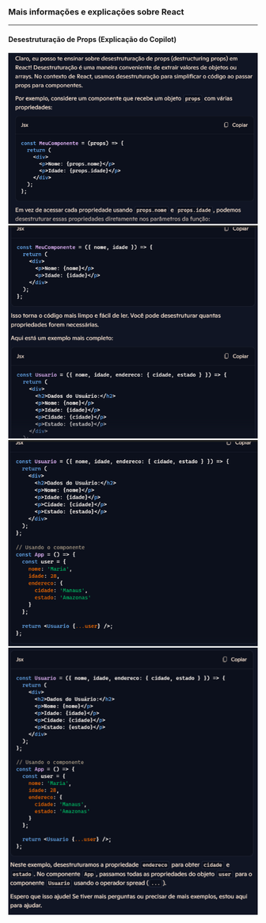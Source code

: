 ### Mais informações e explicações sobre React

<hr>

####  Desestruturação de Props (Explicação do Copilot)

<img src="https://github.com/Xaobin/CoursesLearn/blob/main/All/React/imgs/React-Desestruturacao-Props1.png?raw=true"  >
<br>
<img src="https://github.com/Xaobin/CoursesLearn/blob/main/All/React/imgs/React-Desestruturacao-Props2.png?raw=true"  >
<br>
<img src="https://github.com/Xaobin/CoursesLearn/blob/main/All/React/imgs/React-Desestruturacao-Props3.png?raw=true"  >
<br>
<img src="https://github.com/Xaobin/CoursesLearn/blob/main/All/React/imgs/React-Desestruturacao-Props4.png?raw=true"  >